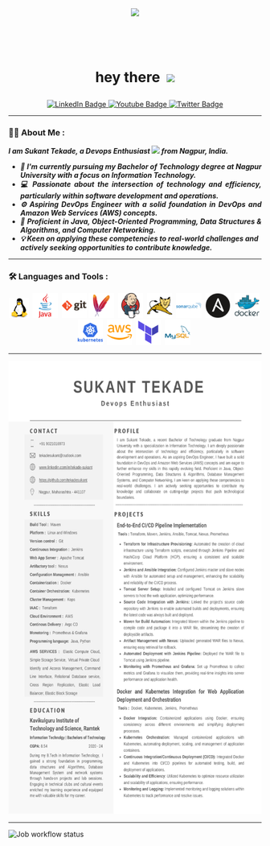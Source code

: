 <div id="header" align="center">
  <img src="https://i.giphy.com/media/v1.Y2lkPTc5MGI3NjExYnFlbzJteHZpcGh3dTRiMGVvMWE2a3I0ZnhuNGI0dGJveDIzM3I5ayZlcD12MV9pbnRlcm5hbF9naWZfYnlfaWQmY3Q9cw/nYD66ng26rP1WMmXwx/giphy.gif" width="200"/>
</div>
<h1 id="header" align="center">
   &nbsp;&nbsp;<i></i><p><span class="bold">hey&nbsp;there&nbsp; </i>
  <img src="https://media.giphy.com/media/hvRJCLFzcasrR4ia7z/giphy.gif" width="30px"/>
  </span</p>
</h1>
<div id="badges" align="center">
  <a href="https://www.linkedin.com/in/tekade-sukant-3343bb252">
    <img src="https://img.shields.io/badge/LinkedIn-blue?style=for-the-badge&logo=linkedin&logoColor=white" alt="LinkedIn Badge"/>
  </a>
  <a href="https://www.instagram.com/muschifresser/">
    <img src="https://img.shields.io/badge/Instagram-orange?style=for-the-badge&logo=Instagram&logoColor=white" alt="Youtube Badge"/>
  </a>
  <a href="https://github.com/tekadesukant">
    <img src="https://img.shields.io/badge/Portfolio-purple?style=for-the-badge&logo=Github&logoColor=white" alt="Twitter Badge"/>
  </a>
</div>

---

### 👨‍💼 About Me :
<i><b align= "justify"> I am Sukant Tekade, a Devops Enthusiast <img src="https://media.giphy.com/media/WUlplcMpOCEmTGBtBW/giphy.gif" width="30"> from Nagpur, India.
- :telescope: I'm currently pursuing my Bachelor of Technology degree at Nagpur University with a focus on Information Technology.
- :computer: Passionate about the intersection of technology and efficiency, particularly within software development and operations.
- :gear: Aspiring DevOps Engineer with a solid foundation in DevOps and Amazon Web Services (AWS) concepts.
- :rocket: Proficient in Java, Object-Oriented Programming, Data Structures & Algorithms, and Computer Networking.
- :bulb: Keen on applying these competencies to real-world challenges and actively seeking opportunities to contribute knowledge.
</b></i>
---

### :hammer_and_wrench: Languages and Tools :
<div align= "center">
  <img src="https://github.com/devicons/devicon/blob/6910f0503efdd315c8f9b858234310c06e04d9c0/icons/linux/linux-original.svg" title="JavaScript" alt="JavaScript" width="40" height="40"/>&nbsp;
  <img src="https://github.com/devicons/devicon/blob/master/icons/java/java-original-wordmark.svg" title="Java" alt="Java" width="50" height="50"/>&nbsp;
  <img src="https://github.com/devicons/devicon/blob/master/icons/git/git-original-wordmark.svg" title="Git" **alt="Git" width="50" height="50"/>
  <img src="https://github.com/devicons/devicon/blob/6910f0503efdd315c8f9b858234310c06e04d9c0/icons/maven/maven-original.svg" title="Spring" alt="Spring" width="50" height="50"/>&nbsp;
  <img src="https://github.com/devicons/devicon/blob/6910f0503efdd315c8f9b858234310c06e04d9c0/icons/jenkins/jenkins-original.svg" title="Material UI" alt="Material UI" width="50" height="50"/>&nbsp;
  <img src="https://github.com/devicons/devicon/blob/6910f0503efdd315c8f9b858234310c06e04d9c0/icons/tomcat/tomcat-original.svg" title="Flutter" alt="Flutter" width="50" height="50"/>&nbsp;
  <img src="https://github.com/devicons/devicon/blob/6910f0503efdd315c8f9b858234310c06e04d9c0/icons/sonarqube/sonarqube-plain-wordmark.svg" title="Firebase" alt="Firebase" width="50" height="50"/>&nbsp;
  <img src="https://github.com/devicons/devicon/blob/6910f0503efdd315c8f9b858234310c06e04d9c0/icons/ansible/ansible-original.svg" title="React" alt="React" width="50" height="50"/>&nbsp;
  <img src="https://github.com/devicons/devicon/blob/6910f0503efdd315c8f9b858234310c06e04d9c0/icons/docker/docker-original-wordmark.svg"  title="CSS3" alt="CSS" width="50" height="50"/>&nbsp;
  <img src="https://github.com/devicons/devicon/blob/6910f0503efdd315c8f9b858234310c06e04d9c0/icons/kubernetes/kubernetes-plain-wordmark.svg" title="HTML5" alt="HTML" width="50" height="50"/>&nbsp;
  <img src="https://github.com/devicons/devicon/blob/master/icons/amazonwebservices/amazonwebservices-plain-wordmark.svg" title="AWS" alt="AWS" width="50" height="50"/>&nbsp;
  <img src="https://github.com/devicons/devicon/blob/6910f0503efdd315c8f9b858234310c06e04d9c0/icons/terraform/terraform-original.svg" title="Redux" alt="Redux " width="50" height="50"/>&nbsp;
  <img src="https://github.com/devicons/devicon/blob/master/icons/mysql/mysql-original-wordmark.svg" title="MySQL"  alt="MySQL" width="50" height="50"/>&nbsp;
</div>

---

  <div align="center"><img src="./SukantResume.png" title="Resume"  alt="Resume" width="700px" height="900px"/></div>

---

![Job workflow status](https://github.com/tekadesukant/TekadeSukant/actions/workflows/blog-post-workflow.yml/badge.svg)

